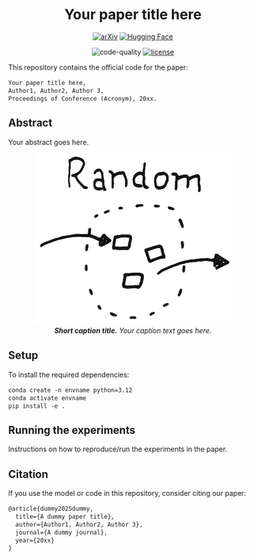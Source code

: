<div align="center">

# Your paper title here

[![arXiv](https://img.shields.io/badge/arXiv-xxxx.xxxxx-b31b1b.svg)](https://arxiv.org/abs/xxxx.xxxxx)
[![Hugging Face](https://img.shields.io/badge/%F0%9F%A4%97%20Hugging%20Face-Paper-yellow)](https://huggingface.co/papers/xxxx.xxxxx)

![code-quality](https://github.com/nennomp/research-code-template/actions/workflows/code-quality.yml/badge.svg)
[![license](https://img.shields.io/badge/License-MIT-green.svg?labelColor=gray)](https://github.com/nennomp/research-code-template)

</div>

This repository contains the official code for the paper:

```
Your paper title here,
Author1, Author2, Author 3,
Proceedings of Conference (Acronym), 20xx.
```

## Abstract
Your abstract goes here.

<div align="center">
<img src="assets/figure-1.png?raw=true" alt="Model" title="Model">
<br>
<figcaption><em>
<strong>Short caption title.</strong> Your caption text goes here.
</em></figcaption>
</div>

## Setup
To install the required dependencies:
```
conda create -n envname python=3.12
conda activate envname
pip install -e .
```

## Running the experiments
Instructions on how to reproduce/run the experiments in the paper.

## Citation
If you use the model or code in this repository, consider citing our paper:
```
@article{dummy2025dummy,
  title={A dummy paper title},
  author={Author1, Author2, Author 3},
  journal={A dummy journal},
  year={20xx}
}
```
